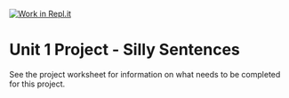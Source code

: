[![Work in Repl.it](https://classroom.github.com/assets/work-in-replit-14baed9a392b3a25080506f3b7b6d57f295ec2978f6f33ec97e36a161684cbe9.svg)](https://classroom.github.com/online_ide?assignment_repo_id=3308542&assignment_repo_type=AssignmentRepo)
# Unit 1 Project - Silly Sentences

See the project worksheet for information on what needs to be completed for this project.